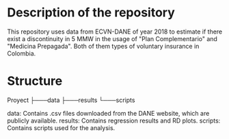 # Description of the repository
This repository uses data from ECVN-DANE of year 2018 to estimate if there exist a discontinuity in 5 MMW in the usage of "Plan Complementario" and "Medicina Prepagada". Both of them types of voluntary insurance in Colombia. 

# Structure 
Proyect
├───data 
├───results
└───scripts

data: Contains .csv files downloaded from the DANE website, which are publicly available.
results: Contains regression results and RD plots.
scripts: Contains scripts used for the analysis.
